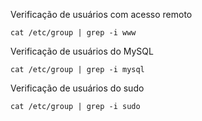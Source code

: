 Verificação de usuários com acesso remoto

    cat /etc/group | grep -i www


Verificação de usuários do MySQL

    cat /etc/group | grep -i mysql

Verificação de usuários do sudo

    cat /etc/group | grep -i sudo

